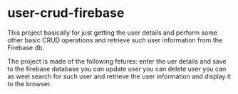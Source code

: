 # user-crud-firebase
This project basically for just getting the user details and perform some other basic CRUD operations and retrieve such user information from the Firebase db.


The project is made of the following fetures:
enter the uer details and save to the firebase database
you can update user
you can delete user
you can as weel search for such user and retrieve the user information and display it to the browser.
